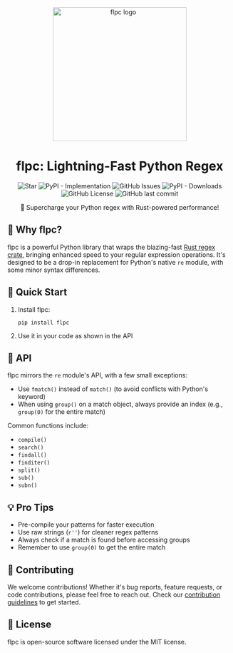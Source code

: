 <div align="center">
  <img src="https://svgshare.com/i/17F2.svg" height="300" alt="flpc logo">

  # flpc: Lightning-Fast Python Regex

  ![Star](https://img.shields.io/badge/Please%20Give%20A%20Star%20%E2%AD%90-30323D?style=flat-square)
  ![PyPI - Implementation](https://img.shields.io/pypi/implementation/flpc?style=flat-square)
  ![GitHub Issues](https://img.shields.io/github/issues/itsmeadarsh2008/flpc?style=flat-square)
  ![PyPI - Downloads](https://img.shields.io/pypi/dd/flpc?style=flat-square)
  ![GitHub License](https://img.shields.io/github/license/itsmeadarsh2008/flpc?style=flat-square)
  ![GitHub last commit](https://img.shields.io/github/last-commit/itsmeadarsh2008/flpc?display_timestamp=committer&style=flat-square)



  🚀 Supercharge your Python regex with Rust-powered performance!
</div>

## 🌟 Why flpc?

flpc is a powerful Python library that wraps the blazing-fast [Rust regex crate](https://crates.io/crates/regex), bringing enhanced speed to your regular expression operations. It's designed to be a drop-in replacement for Python's native `re` module, with some minor syntax differences.

## 🚀 Quick Start

1. Install flpc:
   ```
   pip install flpc
   ```

2. Use it in your code as shown in the API

## 🔧 API

flpc mirrors the `re` module's API, with a few small exceptions:

- Use `fmatch()` instead of `match()` (to avoid conflicts with Python's keyword)
- When using `group()` on a match object, always provide an index (e.g., `group(0)` for the entire match)

Common functions include:

- `compile()`
- `search()`
- `findall()`
- `finditer()`
- `split()`
- `sub()`
- `subn()`

## 💡 Pro Tips

- Pre-compile your patterns for faster execution
- Use raw strings (`r''`) for cleaner regex patterns
- Always check if a match is found before accessing groups
- Remember to use `group(0)` to get the entire match

## 🤝 Contributing

We welcome contributions! Whether it's bug reports, feature requests, or code contributions, please feel free to reach out. Check our [contribution guidelines](CONTRIBUTING.md) to get started.

## 📄 License

flpc is open-source software licensed under the MIT license.